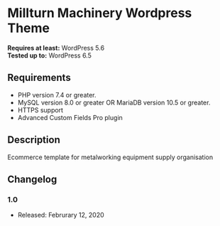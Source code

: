 # Millturn Machinery Wordpress Theme

**Requires at least:** WordPress 5.6  
**Tested up to:** WordPress 6.5

## Requirements

* PHP version 7.4 or greater.
* MySQL version 8.0 or greater OR MariaDB version 10.5 or greater.
* HTTPS support
* Advanced Custom Fields Pro plugin

## Description

Ecommerce template for metalworking equipment supply organisation


## Changelog

### 1.0
* Released: Februrary 12, 2020

